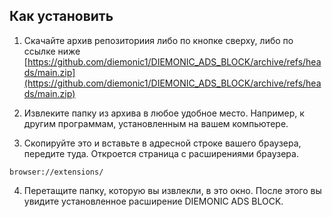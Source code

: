 ## Как установить

1) Скачайте архив репозиториия либо по кнопке сверху, либо по ссылке ниже
[https://github.com/diemonic1/DIEMONIC_ADS_BLOCK/archive/refs/heads/main.zip](https://github.com/diemonic1/DIEMONIC_ADS_BLOCK/archive/refs/heads/main.zip)

2) Извлеките папку из архива в любое удобное место. Например, к другим программам, установленным на вашем компьютере.

3) Скопируйте это и вставьте в адресной строке вашего браузера, передите туда. Откроется страница с расширениями браузера.

```browser://extensions/```

4) Перетащите папку, которую вы извлекли, в это окно. После этого вы увидите установленное расширение DIEMONIC ADS BLOCK.
